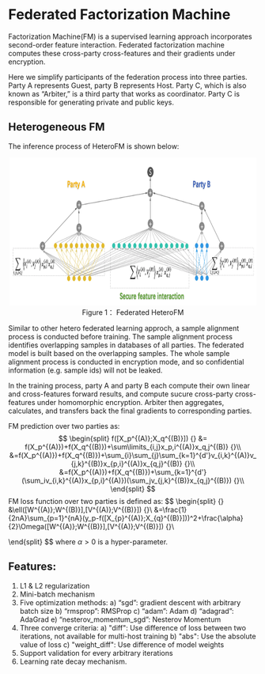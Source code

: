# Federated Factorization Machine

Factorization Machine(FM) is a  supervised learning approach incorporates second-order feature interaction.
Federated factorization machine computes these cross-party cross-features and their gradients under encryption. 

Here we simplify participants of the federation process into three parties. Party A represents Guest, party B represents Host. Party C, which is also known as “Arbiter,” is a third party that works as coordinator. Party C is responsible for generating private and public keys.

## Heterogeneous FM

The inference process of HeteroFM is shown below:

<div style="text-align:center", align=center>
<img src="./images/HeteroFM.png" alt="samples" width="500" height="300" /><br/>
Figure 1： Federated HeteroFM</div>

Similar to other hetero federated learning approch, a sample alignment process is conducted before training. The sample alignment process identifies overlapping samples in databases of all parties. The federated model is built based on the overlapping samples. The whole sample alignment process is conducted in encryption mode, and so confidential information (e.g. sample ids) will not be leaked.

In the training process, party A and party B each compute their own linear and cross-features forward results, and compute sucure cross-party cross-features under homomorphic encryption. Arbiter then aggregates, calculates, and transfers back the final gradients to corresponding parties. 

FM prediction over two parties as:
$$
\begin{split}
f([X_p^{(A)};X_q^{(B)}]) {} &=  f(X_p^{(A)})+f(X_q^{(B)})+\sum\limits_{i,j}x_p,i^{(A)}x_q,j^{(B)}  {}\\
	&=f(X_p^{(A)})+f(X_q^{(B)})+\sum_{i}\sum_{j}\sum_{k=1}^{d'}v_{i,k}^{(A)}v_{j,k}^{(B)}x_{p,i}^{(A)}x_{q,j}^{(B)} {}\\
	&=f(X_p^{(A)})+f(X_q^{(B)})+\sum_{k=1}^{d'}(\sum_iv_{i,k}^{(A)}x_{p,i}^{(A)})(\sum_jv_{j,k}^{(B)}x_{q,j}^{(B)}) {}\\
\end{split}
$$
FM loss function over two parties is defined as:
$$
\begin{split}
{} &\ell([W^{(A)};W^{(B)}],[V^{(A)};V^{(B)}])  {}\\
	&=\frac{1}{2nA}\sum_{p=1}^{nA}(y_p-f([X_{p}^{(A)};X_{q}^{(B)}]))^2+\frac{\alpha}{2}\Omega([W^{(A)};W^{(B)}],[V^{(A)};V^{(B)}]) {}\\

\end{split}
$$
where $\alpha>0$ is a hyper-parameter.



## Features:
1. L1 & L2 regularization
2. Mini-batch mechanism
3. Five optimization methods:
    a)	“sgd”: gradient descent with arbitrary batch size
    b) “rmsprop”: RMSProp
    c) “adam”: Adam
    d) “adagrad”: AdaGrad
    e) “nesterov_momentum_sgd”: Nesterov Momentum
4. Three converge criteria:
    a) "diff": Use difference of loss between two iterations, not available for multi-host training
    b) "abs": Use the absolute value of loss
    c) "weight_diff": Use difference of model weights
6. Support validation for every arbitrary iterations
7. Learning rate decay mechanism.